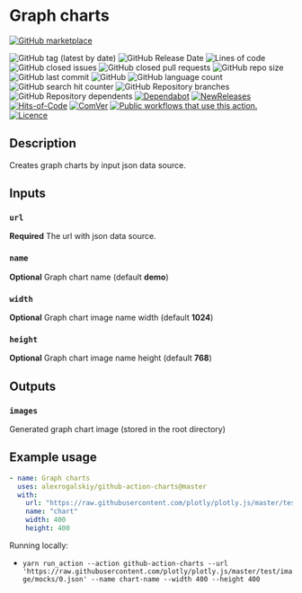 # Graph charts

[![GitHub marketplace](https://img.shields.io/badge/marketplacegithub--charts-blue?logo=github)](https://github.com/marketplace/actions/styled-charts)
<!-- [![Become a sponsor](https://img.shields.io/badge/sponsor-AlexRogalskiy-181717.svg?logo=github)](https://github.com/sponsors/AlexRogalskiy)-->
![GitHub tag (latest by date)](https://img.shields.io/github/v/tag/AlexRogalskiy/github-action-charts)
![GitHub Release Date](https://img.shields.io/github/release-date/AlexRogalskiy/github-action-charts)
![Lines of code](https://tokei.rs/b1/github/AlexRogalskiy/github-action-charts?category=lines)
![GitHub closed issues](https://img.shields.io/github/issues-closed/AlexRogalskiy/github-action-charts)
![GitHub closed pull requests](https://img.shields.io/github/issues-pr-closed/AlexRogalskiy/github-action-charts)
![GitHub repo size](https://img.shields.io/github/repo-size/AlexRogalskiy/github-action-charts)
![GitHub last commit](https://img.shields.io/github/last-commit/AlexRogalskiy/github-action-charts)
![GitHub](https://img.shields.io/github/license/AlexRogalskiy/github-action-charts)
![GitHub language count](https://img.shields.io/github/languages/count/AlexRogalskiy/github-action-charts)
![GitHub search hit counter](https://img.shields.io/github/search/AlexRogalskiy/github-action-charts/goto)
![GitHub Repository branches](https://badgen.net/github/branches/AlexRogalskiy/github-action-charts)
![GitHub Repository dependents](https://badgen.net/github/dependents-repo/AlexRogalskiy/github-action-charts)
[![Dependabot](https://img.shields.io/badge/dependabot-enabled-1f8ceb.svg?style=flat-square)](https://dependabot.com/)
[![NewReleases](https://newreleases.io/badge.svg)](https://newreleases.io/github/AlexRogalskiy/github-action-charts)
[![Hits-of-Code](https://hitsofcode.com/github/alexrogalskiy/github-action-charts?branch=master)](https://hitsofcode.com/github/alexrogalskiy/github-action-charts?branch=master/view?branch=master)
[![ComVer](https://img.shields.io/badge/ComVer-compliant-brightgreen.svg)][1]
[![Public workflows that use this action.][2]][3]
[![Licence][4]][5]

## Description

Creates graph charts by input json data source.

## Inputs

### `url`

**Required** The url with json data source.

### `name`

**Optional** Graph chart name (default **demo**)

### `width`

**Optional** Graph chart image name width (default **1024**)

### `height`

**Optional** Graph chart image name height (default **768**)

## Outputs

### `images`

Generated graph chart image (stored in the root directory)

## Example usage

```yml
- name: Graph charts
  uses: alexrogalskiy/github-action-charts@master
  with:
    url: "https://raw.githubusercontent.com/plotly/plotly.js/master/test/image/mocks/0.json"
    name: "chart"
    width: 400
    height: 400
```

Running locally:

- `yarn run_action --action github-action-charts --url 'https://raw.githubusercontent.com/plotly/plotly.js/master/test/image/mocks/0.json' --name chart-name --width 400 --height 400`

[1]: https://github.com/AlexRogalskiy/github-action-charts
[2]: https://img.shields.io/endpoint?url=https%3A%2F%2Fapi-git-master.endbug.vercel.app%2Fapi%2Fgithub-actions%2Fused-by%3Faction%3DAlexRogalskiy%2Fgithub-action-charts%26badge%3Dtrue
[3]: https://github.com/search?o=desc&q=AlexRogalskiy/github-action-charts+path%3A.github%2Fworkflows+language%3AYAML&s=&type=Code
[4]: https://img.shields.io/github/license/AlexRogalskiy/github-action-charts
[5]: https://github.com/AlexRogalskiy/github-action-charts/blob/v3.x/LICENSE
